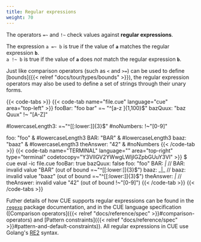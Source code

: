 ```yaml
---
title: Regular expressions
weight: 70
---
```


The operators `=~` and `!~` check values against **regular expressions**.

The expression `a =~ b` is true if the value of **`a`** matches the regular expression **`b`**.\
`a !~ b` is true if the value of **`a`** does _not_ match the regular expression **`b`**.

Just like comparison operators (such as `<` and `>=`) can be used to define
[bounds]({{< relref "docs/tour/types/bounds" >}}),
the regular expression operators may also be used to define a set of strings
through their unary forms.

<!--more-->

{{< code-tabs >}}
{{< code-tab name="file.cue" language="cue" area="top-left" >}}
fooBar:  "foo bar" =~ "^[a-z ]{1,100}$"
bazQuux: "baz Quux" !~ "[A-Z]"

#lowercaseLength3: =~"^[[:lower:]]{3}$"
#noNumbers:        !~"[0-9]"

foo:       "foo" & #lowercaseLength3
BAR:       "BAR" & #lowercaseLength3
baaz:      "baaz" & #lowercaseLength3
theAnswer: "42" & #noNumbers
{{< /code-tab >}}
{{< code-tab name="TERMINAL" language="" area="top-right" type="terminal" codetocopy="Y3VlIGV2YWwgLWljIGZpbGUuY3Vl" >}}
$ cue eval -ic file.cue
fooBar:    true
bazQuux:   false
foo:       "foo"
BAR:       _|_ // BAR: invalid value "BAR" (out of bound =~"^[[:lower:]]{3}$")
baaz:      _|_ // baaz: invalid value "baaz" (out of bound =~"^[[:lower:]]{3}$")
theAnswer: _|_ // theAnswer: invalid value "42" (out of bound !~"[0-9]")
{{< /code-tab >}}
{{< /code-tabs >}}

Futher details of how CUE supports regular expressions can be found in the
[`regexp`](https://pkg.go.dev/cuelang.org/go/pkg/regexp#pkg-overview)
package documentation, and in the CUE language specification
([Comparison operators]({{< relref "docs/reference/spec" >}}#comparison-operators)
and
[Pattern constraints]({{< relref "docs/reference/spec" >}}#pattern-and-default-constraints)).
All regular expressions in CUE use Golang's
[RE2](https://golang.org/s/re2syntax) syntax.

